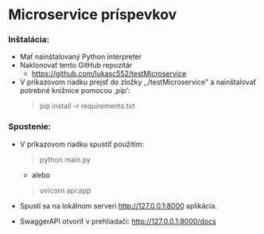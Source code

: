 # Microservice príspevkov

### Inštalácia:

- Mať nainštalovaný Python interpreter
- Naklonovať tento GitHub repozitár  
  - https://github.com/lukasc552/testMicroservice
- V príkazovom riadku prejsť do zložky ,,/testMicroservice" a nainštalovať potrebné knižnice pomocou ,pip':
    > pip install -r requirements.txt


### Spustenie:

- V príkazovom riadku spustiť použitím: 
  > python main.py
  - alebo
  > uvicorn api:app

- Spustí sa na lokálnom serveri http://127.0.0.1:8000 aplikácia.
- SwaggerAPI otvoriť v prehliadači: http://127.0.0.1:8000/docs



